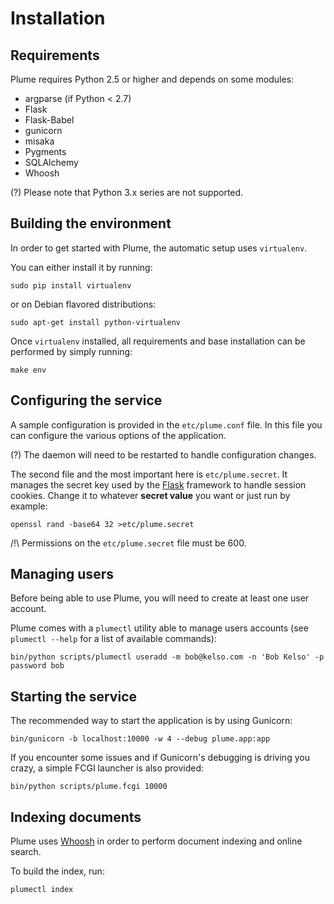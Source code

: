 Installation
============

Requirements
------------

Plume requires Python 2.5 or higher and depends on some modules:

 * argparse (if Python < 2.7)
 * Flask
 * Flask-Babel
 * gunicorn
 * misaka
 * Pygments
 * SQLAlchemy
 * Whoosh

(?) Please note that Python 3.x series are not supported.


Building the environment
------------------------

In order to get started with Plume, the automatic setup uses `virtualenv`.

You can either install it by running:

    sudo pip install virtualenv

or on Debian flavored distributions:

    sudo apt-get install python-virtualenv

Once `virtualenv` installed, all requirements and base installation can be performed by simply running:

    make env


Configuring the service
-----------------------

A sample configuration is provided in the `etc/plume.conf` file. In this file you can configure the various options of
the application.

(?) The daemon will need to be restarted to handle configuration changes.

The second file and the most important here is `etc/plume.secret`. It manages the secret key used by the [Flask][0]
framework to handle session cookies. Change it to whatever **secret value** you want or just run by example:

    openssl rand -base64 32 >etc/plume.secret

/!\ Permissions on the `etc/plume.secret` file must be 600.


Managing users
--------------

Before being able to use Plume, you will need to create at least one user account.

Plume comes with a `plumectl` utility able to manage users accounts (see `plumectl --help` for a list of available
commands):

    bin/python scripts/plumectl useradd -m bob@kelso.com -n 'Bob Kelso' -p password bob


Starting the service
--------------------

The recommended way to start the application is by using Gunicorn:

    bin/gunicorn -b localhost:10000 -w 4 --debug plume.app:app

If you encounter some issues and if Gunicorn's debugging is driving you crazy, a simple FCGI launcher is also provided:

    bin/python scripts/plume.fcgi 10000


Indexing documents
------------------

Plume uses [Whoosh][1] in order to perform document indexing and online search.

To build the index, run:

    plumectl index


[0]: http://flask.pocoo.org/
[1]: https://bitbucket.org/mchaput/whoosh/
